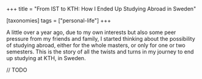 +++
title = "From IST to KTH: How I Ended Up Studying Abroad in Sweden"

[taxonomies]
tags = ["personal-life"]
+++

A little over a year ago, due to my own interests but also some
peer pressure from my friends and family, I started thinking about the possibility
of studying abroad, either for the whole masters, or only for one or two semesters.
This is the story of all the twists and turns in my journey to end up studying at KTH, in Sweden.
<!-- more -->

// TODO
